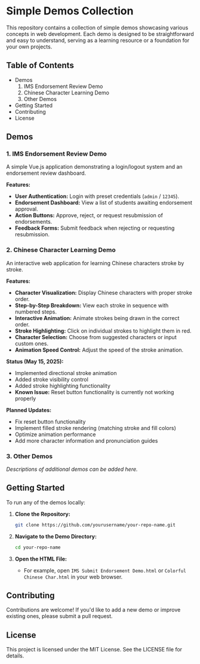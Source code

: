 # Simple Demos Collection

This repository contains a collection of simple demos showcasing various concepts in web development. Each demo is designed to be straightforward and easy to understand, serving as a learning resource or a foundation for your own projects.

## Table of Contents

- Demos
  1. IMS Endorsement Review Demo
  2. Chinese Character Learning Demo
  3. Other Demos
- Getting Started
- Contributing
- License

## Demos

### 1. IMS Endorsement Review Demo

A simple Vue.js application demonstrating a login/logout system and an endorsement review dashboard.

**Features:**

- **User Authentication:** Login with preset credentials (`admin` / `12345`).
- **Endorsement Dashboard:** View a list of students awaiting endorsement approval.
- **Action Buttons:** Approve, reject, or request resubmission of endorsements.
- **Feedback Forms:** Submit feedback when rejecting or requesting resubmission.

### 2. Chinese Character Learning Demo

An interactive web application for learning Chinese characters stroke by stroke.

**Features:**

- **Character Visualization:** Display Chinese characters with proper stroke order.
- **Step-by-Step Breakdown:** View each stroke in sequence with numbered steps.
- **Interactive Animation:** Animate strokes being drawn in the correct order.
- **Stroke Highlighting:** Click on individual strokes to highlight them in red.
- **Character Selection:** Choose from suggested characters or input custom ones.
- **Animation Speed Control:** Adjust the speed of the stroke animation.

**Status (May 15, 2025):**
- Implemented directional stroke animation
- Added stroke visibility control
- Added stroke highlighting functionality
- **Known Issue:** Reset button functionality is currently not working properly

**Planned Updates:**
- Fix reset button functionality
- Implement filled stroke rendering (matching stroke and fill colors)
- Optimize animation performance
- Add more character information and pronunciation guides

### 3. Other Demos

*Descriptions of additional demos can be added here.*

## Getting Started

To run any of the demos locally:

1. **Clone the Repository:**

   ```bash
   git clone https://github.com/yourusername/your-repo-name.git
   ```

2. **Navigate to the Demo Directory:**

   ```bash
   cd your-repo-name
   ```

3. **Open the HTML File:**

   - For example, open `IMS Submit Endorsement Demo.html` or `Colorful Chinese Char.html` in your web browser.

## Contributing

Contributions are welcome! If you'd like to add a new demo or improve existing ones, please submit a pull request.

## License

This project is licensed under the MIT License. See the LICENSE file for details.
